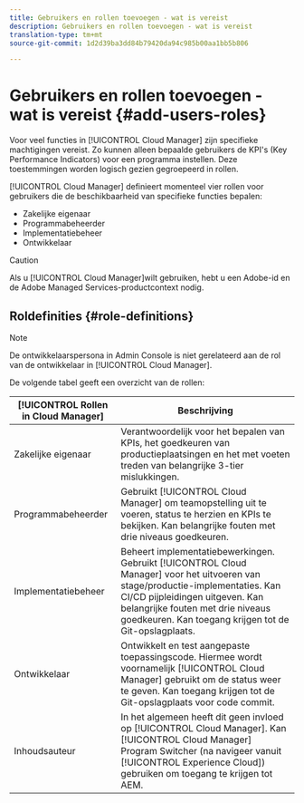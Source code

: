 ```yaml
---
title: Gebruikers en rollen toevoegen - wat is vereist
description: Gebruikers en rollen toevoegen - wat is vereist
translation-type: tm+mt
source-git-commit: 1d2d39ba3dd84b79420da94c985b00aa1bb5b806

---
```



# Gebruikers en rollen toevoegen - wat is vereist {#add-users-roles}


Voor veel functies in [!UICONTROL Cloud Manager] zijn specifieke machtigingen vereist. Zo kunnen alleen bepaalde gebruikers de KPI&#39;s (Key Performance Indicators) voor een programma instellen. Deze toestemmingen worden logisch gezien gegroepeerd in rollen.

[!UICONTROL Cloud Manager] definieert momenteel vier rollen voor gebruikers die de beschikbaarheid van specifieke functies bepalen:

* Zakelijke eigenaar
* Programmabeheerder
* Implementatiebeheer
* Ontwikkelaar

>[!CAUTION]
>
>Als u [!UICONTROL Cloud Manager]wilt gebruiken, hebt u een Adobe-id en de Adobe Managed Services-productcontext nodig.

## Roldefinities {#role-definitions}

>[!NOTE]
>
>De ontwikkelaarspersona in Admin Console is niet gerelateerd aan de rol van de ontwikkelaar in [!UICONTROL Cloud Manager].

De volgende tabel geeft een overzicht van de rollen:

| [!UICONTROL Rollen in Cloud Manager] | Beschrijving |
|--- |--- |
| Zakelijke eigenaar | Verantwoordelijk voor het bepalen van KPIs, het goedkeuren van productieplaatsingen en het met voeten treden van belangrijke 3-tier mislukkingen. |
| Programmabeheerder | Gebruikt [!UICONTROL Cloud Manager] om teamopstelling uit te voeren, status te herzien en KPIs te bekijken. Kan belangrijke fouten met drie niveaus goedkeuren. |
| Implementatiebeheer | Beheert implementatiebewerkingen. Gebruikt [!UICONTROL Cloud Manager] voor het uitvoeren van stage/productie-implementaties. Kan CI/CD pijpleidingen uitgeven. Kan belangrijke fouten met drie niveaus goedkeuren. Kan toegang krijgen tot de Git-opslagplaats. |
| Ontwikkelaar | Ontwikkelt en test aangepaste toepassingscode. Hiermee wordt voornamelijk [!UICONTROL Cloud Manager] gebruikt om de status weer te geven. Kan toegang krijgen tot de Git-opslagplaats voor code commit. |
| Inhoudsauteur | In het algemeen heeft dit geen invloed op [!UICONTROL Cloud Manager]. Kan [!UICONTROL Cloud Manager] Program Switcher (na navigeer vanuit [!UICONTROL Experience Cloud]) gebruiken om toegang te krijgen tot AEM. |